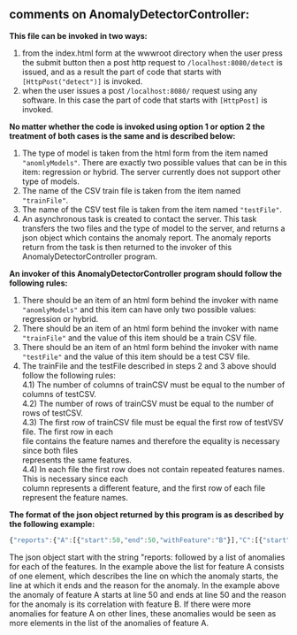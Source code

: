 ## comments on AnomalyDetectorController:

**This file can be invoked in two ways:**
1. from the index.html form at the wwwroot directory when the user
    press the submit button then a post http request to `/localhost:8080/detect`
    is issued, and as a result the part of code that starts with 
    `[HttpPost("detect")]` is invoked. 
2. when the user issues a post `/localhost:8080/` request using any software.
    In this case the part of code that starts with `[HttpPost]` is invoked.

**No matter whether the code is invoked using option 1 or option 2 
the treatment of both cases is the same and is described below:**
1. The type of model is taken from the html form from the item named
    `"anomlyModels"`. There are exactly two possible values that can
    be in this item: regression or hybrid. The server currently does not
    support other type of models.
2. The name of the CSV train file is taken from the item named 
    `"trainFile"`.
3. The name of the CSV test file is taken from the item named 
    `"testFile"`.
4. An asynchronous task is created to contact the server. This task transfers
    the two files and the type of model to the server, and returns
    a json object which contains the anomaly report. The anomaly reports
    return from the task is then returned to the invoker of this AnomalyDetectorController program. 

**An invoker of this AnomalyDetectorController program should follow the following rules:**
1. There should be an item of an html form behind the invoker with name
    `"anomlyModels"` and this item can have only two possible values:
    regression or hybrid.
2. There should be an item of an html form behind the invoker with name
    `"trainFile"` and the value of this item should be a train CSV
    file. 
3. There should be an item of an html form behind the invoker with name
    `"testFile"` and the value of this item should be a test CSV
    file. 
4. The trainFile and the testFile described in steps 2 and 3 above should
    follow the following rules:<br/>
    4.1) The number of columns of trainCSV must be equal to the number of columns of testCSV.<br/>
    4.2) The number of rows of trainCSV must be equal to the number of rows of testCSV.<br/>
    4.3) The first row of trainCSV file must be equal the first row of testVSV file.  The first row in each        
        file contains the feature names and therefore the equality is necessary since both files                     
        represents the same features. <br/>
    4.4) In each file the first row does not contain repeated features names. This is necessary since each            
        column represents a different feature, and the first row of each file represent the feature names. 

**The format of the json object returned by this program is as described by the following example:**
```js
{"reports":{"A":[{"start":50,"end":50,"withFeature":"B"}],"C":[{"start":86,"end":86,"withFeature":"D"}]}}
```

The json object start with the string "reports: followed by a list of anomalies for each of the
features. In the example above the list for feature A consists of one element, which describes
the line on which the anomaly starts, the line at which it ends and the reason for the anomaly. 
In the example above the anomaly of feature A starts at line 50 and ends at line 50 and the
reason for the anomaly is its correlation with feature B. If there were more anomalies for
feature A on other lines, these anomalies would be seen as more elements in the
list of the anomalies of feature A.
